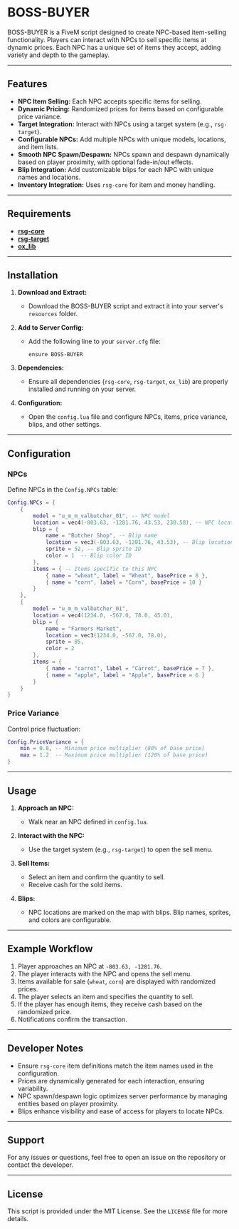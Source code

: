 # BOSS-BUYER

BOSS-BUYER is a FiveM script designed to create NPC-based item-selling functionality. Players can interact with NPCs to sell specific items at dynamic prices. Each NPC has a unique set of items they accept, adding variety and depth to the gameplay.

---

## Features

- **NPC Item Selling:** Each NPC accepts specific items for selling.
- **Dynamic Pricing:** Randomized prices for items based on configurable price variance.
- **Target Integration:** Interact with NPCs using a target system (e.g., `rsg-target`).
- **Configurable NPCs:** Add multiple NPCs with unique models, locations, and item lists.
- **Smooth NPC Spawn/Despawn:** NPCs spawn and despawn dynamically based on player proximity, with optional fade-in/out effects.
- **Blip Integration:** Add customizable blips for each NPC with unique names and locations.
- **Inventory Integration:** Uses `rsg-core` for item and money handling.

---

## Requirements

- **[rsg-core](https://github.com/rsg-core)**
- **[rsg-target](https://github.com/rsg-target)**
- **[ox_lib](https://overextended.github.io/ox_lib/)**

---

## Installation

1. **Download and Extract:**
   - Download the BOSS-BUYER script and extract it into your server's `resources` folder.

2. **Add to Server Config:**
   - Add the following line to your `server.cfg` file:
     ```plaintext
     ensure BOSS-BUYER
     ```

3. **Dependencies:**
   - Ensure all dependencies (`rsg-core`, `rsg-target`, `ox_lib`) are properly installed and running on your server.

4. **Configuration:**
   - Open the `config.lua` file and configure NPCs, items, price variance, blips, and other settings.

---

## Configuration

### NPCs
Define NPCs in the `Config.NPCs` table:
```lua
Config.NPCs = {
    {
        model = "u_m_m_valbutcher_01", -- NPC model
        location = vec4(-803.63, -1281.76, 43.53, 230.58), -- NPC location
        blip = {
            name = "Butcher Shop", -- Blip name
            location = vec3(-803.63, -1281.76, 43.53), -- Blip location
            sprite = 52, -- Blip sprite ID
            color = 1  -- Blip color ID
        },
        items = { -- Items specific to this NPC
            { name = "wheat", label = "Wheat", basePrice = 8 },
            { name = "corn", label = "Corn", basePrice = 10 }
        }
    },
    {
        model = "u_m_m_valbutcher_01",
        location = vec4(1234.0, -567.0, 78.0, 45.0),
        blip = {
            name = "Farmers Market",
            location = vec3(1234.0, -567.0, 78.0),
            sprite = 85,
            color = 2
        },
        items = {
            { name = "carrot", label = "Carrot", basePrice = 7 },
            { name = "apple", label = "Apple", basePrice = 6 }
        }
    }
}
```

### Price Variance
Control price fluctuation:
```lua
Config.PriceVariance = {
    min = 0.8, -- Minimum price multiplier (80% of base price)
    max = 1.2  -- Maximum price multiplier (120% of base price)
}
```

---

## Usage

1. **Approach an NPC:**
   - Walk near an NPC defined in `config.lua`.

2. **Interact with the NPC:**
   - Use the target system (e.g., `rsg-target`) to open the sell menu.

3. **Sell Items:**
   - Select an item and confirm the quantity to sell.
   - Receive cash for the sold items.

4. **Blips:**
   - NPC locations are marked on the map with blips. Blip names, sprites, and colors are configurable.

---

## Example Workflow

1. Player approaches an NPC at `-803.63, -1281.76`.
2. The player interacts with the NPC and opens the sell menu.
3. Items available for sale (`wheat`, `corn`) are displayed with randomized prices.
4. The player selects an item and specifies the quantity to sell.
5. If the player has enough items, they receive cash based on the randomized price.
6. Notifications confirm the transaction.

---

## Developer Notes

- Ensure `rsg-core` item definitions match the item names used in the configuration.
- Prices are dynamically generated for each interaction, ensuring variability.
- NPC spawn/despawn logic optimizes server performance by managing entities based on player proximity.
- Blips enhance visibility and ease of access for players to locate NPCs.

---

## Support

For any issues or questions, feel free to open an issue on the repository or contact the developer.

---

## License

This script is provided under the MIT License. See the `LICENSE` file for more details.
